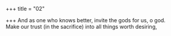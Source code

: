 +++
title = "02"

+++
And as one who knows better, invite the gods for us, o god.  
Make our trust (in the sacrifice) into all things worth desiring,  
